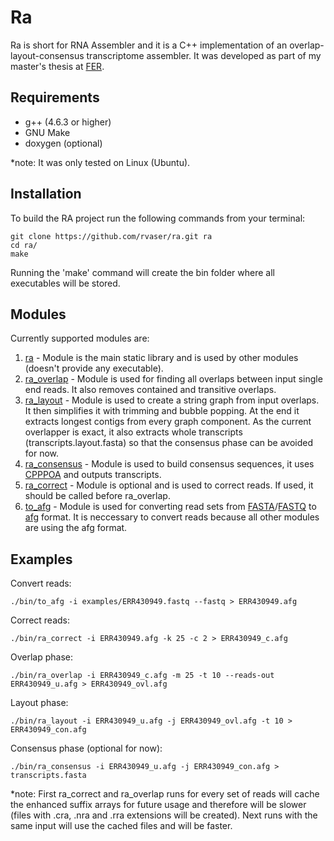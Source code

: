 # Ra

Ra is short for RNA Assembler and it is a C++ implementation of an overlap-layout-consensus transcriptome assembler. It was developed as part of my master's thesis at [FER](http://www.fer.unizg.hr).

## Requirements
- g++ (4.6.3 or higher)
- GNU Make
- doxygen (optional)

\*note: It was only tested on Linux (Ubuntu).

## Installation

To build the RA project run the following commands from your terminal:

    git clone https://github.com/rvaser/ra.git ra
    cd ra/
    make

Running the 'make' command will create the bin folder where all executables will be stored.

## Modules

Currently supported modules are:

1. [ra](ra/README.md) - Module is the main static library and is used by other modules (doesn't provide any executable).
2. [ra_overlap](ra_overlap/README.md) - Module is used for finding all overlaps between input single end reads. It also removes contained and transitive overlaps.
3. [ra_layout](ra_layout/README.md) - Module is used to create a string graph from input overlaps. It then simplifies it with trimming and bubble popping. At the end it extracts longest contigs from every graph component. As the current overlapper is exact, it also extracts whole transcripts (transcripts.layout.fasta) so that the consensus phase can be avoided for now.
4. [ra_consensus](ra_consensus/README.md) - Module is used to build consensus sequences, it uses [CPPPOA](https://github.com/mculinovic/cpppoa) and outputs transcripts.
5. [ra_correct](ra_correct/README.md) - Module is optional and is used to correct reads. If used, it should be called before ra_overlap.
6. [to_afg](to_afg/README.md) - Module is used for converting read sets from [FASTA][1]/[FASTQ][2] to [afg][3] format. It is neccessary to convert reads because all other modules are using the afg format.

## Examples

Convert reads:

    ./bin/to_afg -i examples/ERR430949.fastq --fastq > ERR430949.afg

Correct reads:

    ./bin/ra_correct -i ERR430949.afg -k 25 -c 2 > ERR430949_c.afg

Overlap phase:

    ./bin/ra_overlap -i ERR430949_c.afg -m 25 -t 10 --reads-out ERR430949_u.afg > ERR430949_ovl.afg

Layout phase:

    ./bin/ra_layout -i ERR430949_u.afg -j ERR430949_ovl.afg -t 10 > ERR430949_con.afg

Consensus phase (optional for now):

    ./bin/ra_consensus -i ERR430949_u.afg -j ERR430949_con.afg > transcripts.fasta


\*note: First ra_correct and ra_overlap runs for every set of reads will cache the enhanced suffix arrays for future usage and therefore will be slower (files with .cra, .nra and .rra extensions will be created). Next runs with the same input will use the cached files and will be faster.

[1]: https://en.wikipedia.org/wiki/FASTA_format "FASTA"
[2]: https://en.wikipedia.org/wiki/FASTQ_format "FASTQ"
[3]: http://www.amos.sourceforge.net/wiki/index.php/Message_Types "afg"
